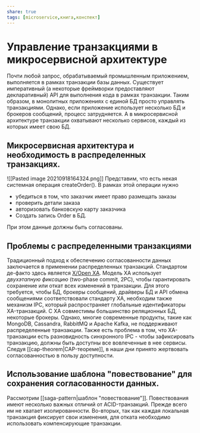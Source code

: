 ```yaml
---
share: true
tags: [microservice,книга,конспект]
---
```

# Управление транзакциями в микросервисной архитектуре
Почти любой запрос, обрабатываемый промышленным приложением, выполняется в рамках транзакции базы данных. Существует императивный (а некоторые фреймворки предоставляют декларативный) API для выполнения кода в рамках транзакции. Таким образом, в монолитных приложениях с единой БД просто управлять транзакциями. Однако, если приложение использует несколько БД и брокеров сообщений, процесс затрудняется. А в микросервисной архитектуре транзакции охватывают несколько сервисов, каждый из которых имеет свою БД.
## Микросервисная архитектура и необходимость в распределенных транзакциях.
![[Pasted image 20210918164324.png]]
Представим, что есть некая системная операция createOrder(). В рамках этой операции нужно
 - убедиться в том, что заказчик имеет право размещать заказы
 - проверить детали заказа
 - авторизовать банковскую карту заказчика
 - Создать запись Order в БД.
 
При этом данные должны быть согласованы.
## Проблемы с распределенными транзакциями
Традиционный подход к обеспечению согласованности данных заключается в применении распределенных транзакций. Стандартом де-факто здесь является [X/Open XA](https://ru.wikipedia.org/wiki/XA). Модель XA использует *двухэтапную фиксацию* (two-phase commit, 2PC), чтобы гарантировать сохранение или откат всех изменений в транзакции. Для этого требуется, чтобы БД, брокеры сообщений, драйверы БД и API обмена сообщениями соответствовали стандарту XA, необходим также механизм IPC, который распространяет глобальные идентификаторы XA-транзакций. С XA совместимы большинство реляционных БД, некоторые брокеры.
Однако, многие современные продукты, такие как MongoDB, Cassandra, RabbitMQ и Apache Kafka, не поддерживают распределенные транзакции.
Также есть проблема в том, что XA-транзакции есть разновидность синхронного IPC - чтобы зафиксировать транзакцию, должны быть доступны все вовлеченные в нее сервисы.
Следуя [[cap-theorem|CAP-теореме]], в наши дни принято жертвовать согласованностью в пользу доступности.
## Использование шаблона "повествование" для сохранения согласованности данных.
Рассмотрим [[saga-pattern|шаблон "повествование"]]. Повествования имеют несколько важных отличий от ACID-транзакций. Прежде всего им не хватает изолированности. Во-вторых, так как каждая локальная транзакция фиксирует свои изменения, для отката необходимо использовать компенсирующие транзакции.
